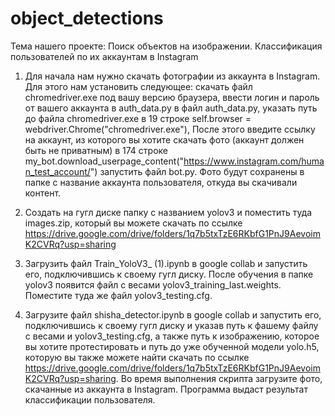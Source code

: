 # object_detections
Тема нашего проекте: Поиск объектов на изображении. Классификация пользователей по их аккаунтам в Instagram

1) Для начала нам нужно скачать фотографии из аккаунта в Instagram. Для этого нам установить следующее:
скачать файл chromedriver.exe под вашу версию браузера, 
ввести логин и пароль от вашего аккаунта в auth_data.py в файл auth_data.py,
указать путь до файла chromedriver.exe в 19 строке self.browser = webdriver.Chrome("chromedriver.exe"),
После этого введите ссылку на аккаунт, из которого вы хотите скачать фото (аккаунт должен быть не приватным) в 174 строке my_bot.download_userpage_content("https://www.instagram.com/human_test_account/")
запустить файл bot.py.
Фото будут сохранены в папке с название аккаунта пользователя, откуда вы скачивали контент.


2) Создать на гугл диске папку с названием yolov3 и поместить туда images.zip, который вы можете скачать по ссылке https://drive.google.com/drive/folders/1q7b5txTzE6RKbfG1PnJ9AevoimK2CVRq?usp=sharing

3) Загрузить файл Train_YoloV3_ (1).ipynb в google collab и запустить его, подключившись к своему гугл диску.
После обучения в папке yolov3 появится файл с весами yolov3_training_last.weights. Поместите туда же файл yolov3_testing.cfg.

4) Загрузите файл shisha_detector.ipynb  в google collab и запустить его, подключившись к своему гугл диску и указав путь к фашему файлу с весами и yolov3_testing.cfg, 
а также путь к изображению, которое вы хотите протестировать и путь до уже обученной модели yolo.h5, которую вы также можете найти скачать по ссылке https://drive.google.com/drive/folders/1q7b5txTzE6RKbfG1PnJ9AevoimK2CVRq?usp=sharing. Во время выполнения скрипта загрузите фото, скачанные из аккаунта в Instagram.
Программа выдаст результат классификации пользователя.
